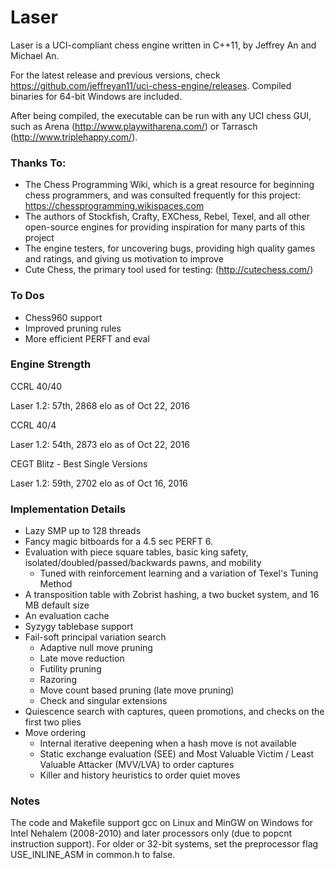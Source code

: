 # Laser
Laser is a UCI-compliant chess engine written in C++11, by Jeffrey An and Michael An.

For the latest release and previous versions, check https://github.com/jeffreyan11/uci-chess-engine/releases. Compiled binaries for 64-bit Windows are included.

After being compiled, the executable can be run with any UCI chess GUI, such as Arena (http://www.playwitharena.com/) or Tarrasch (http://www.triplehappy.com/).


### Thanks To:
- The Chess Programming Wiki, which is a great resource for beginning chess programmers, and was consulted frequently for this project: https://chessprogramming.wikispaces.com
- The authors of Stockfish, Crafty, EXChess, Rebel, Texel, and all other open-source engines for providing inspiration for many parts of this project
- The engine testers, for uncovering bugs, providing high quality games and ratings, and giving us motivation to improve
- Cute Chess, the primary tool used for testing: (http://cutechess.com/)


### To Dos
 - Chess960 support
 - Improved pruning rules
 - More efficient PERFT and eval


### Engine Strength
CCRL 40/40

Laser 1.2: 57th, 2868 elo as of Oct 22, 2016

CCRL 40/4

Laser 1.2: 54th, 2873 elo as of Oct 22, 2016

CEGT Blitz - Best Single Versions

Laser 1.2: 59th, 2702 elo as of Oct 16, 2016


### Implementation Details
- Lazy SMP up to 128 threads
- Fancy magic bitboards for a 4.5 sec PERFT 6.
- Evaluation with piece square tables, basic king safety, isolated/doubled/passed/backwards pawns, and mobility
  - Tuned with reinforcement learning and a variation of Texel's Tuning Method
- A transposition table with Zobrist hashing, a two bucket system, and 16 MB default size
- An evaluation cache
- Syzygy tablebase support
- Fail-soft principal variation search
  - Adaptive null move pruning
  - Late move reduction
  - Futility pruning
  - Razoring
  - Move count based pruning (late move pruning)
  - Check and singular extensions
- Quiescence search with captures, queen promotions, and checks on the first two plies
- Move ordering
  - Internal iterative deepening when a hash move is not available
  - Static exchange evaluation (SEE) and Most Valuable Victim / Least Valuable Attacker (MVV/LVA) to order captures
  - Killer and history heuristics to order quiet moves


### Notes
The code and Makefile support gcc on Linux and MinGW on Windows for Intel Nehalem (2008-2010) and later processors only (due to popcnt instruction support). For older or 32-bit systems, set the preprocessor flag USE_INLINE_ASM in common.h to false.